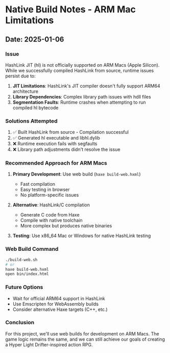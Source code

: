 # Native Build Notes - ARM Mac Limitations

## Date: 2025-01-06

### Issue
HashLink JIT (hl) is not officially supported on ARM Macs (Apple Silicon). While we successfully compiled HashLink from source, runtime issues persist due to:

1. **JIT Limitations**: HashLink's JIT compiler doesn't fully support ARM64 architecture
2. **Library Dependencies**: Complex library path issues with hdll files
3. **Segmentation Faults**: Runtime crashes when attempting to run compiled hl bytecode

### Solutions Attempted
1. ✅ Built HashLink from source - Compilation successful
2. ✅ Generated hl executable and libhl.dylib
3. ❌ Runtime execution fails with segfaults
4. ❌ Library path adjustments didn't resolve the issue

### Recommended Approach for ARM Macs
1. **Primary Development**: Use web build (`haxe build-web.hxml`)
   - Fast compilation
   - Easy testing in browser
   - No platform-specific issues

2. **Alternative**: HashLink/C compilation
   - Generate C code from Haxe
   - Compile with native toolchain
   - More complex but produces native binaries

3. **Testing**: Use x86_64 Mac or Windows for native HashLink testing

### Web Build Command
```bash
./build-web.sh
# or
haxe build-web.hxml
open bin/index.html
```

### Future Options
- Wait for official ARM64 support in HashLink
- Use Emscripten for WebAssembly builds
- Consider alternative Haxe targets (C++, etc.)

### Conclusion
For this project, we'll use web builds for development on ARM Macs. The game logic remains the same, and we can still achieve our goals of creating a Hyper Light Drifter-inspired action RPG.